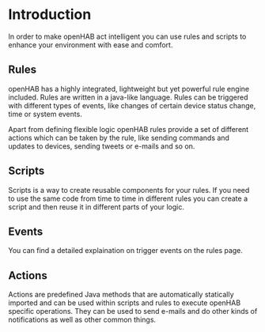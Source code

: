 # Introduction
In order to make openHAB act intelligent you can use rules and scripts to enhance your environment with ease and comfort. 
 

## Rules

openHAB has a highly integrated, lightweight but yet powerful rule engine included. Rules are written in a java-like language. Rules can be triggered with different types of events, like changes of certain device status change, time or system events.

Apart from defining flexible logic openHAB rules provide a set of different actions which can be taken by the rule, like sending commands and updates to devices, sending tweets or e-mails and so on.

## Scripts

Scripts is a way to create reusable components for your rules. If you need to use the same code from time to time in different rules you can create a script and then reuse it in different parts of your logic.

## Events
You can find a detailed explaination on trigger events on the rules page.

## Actions
Actions are predefined Java methods that are automatically statically imported and can be used within scripts and rules to execute openHAB specific operations.
They can be used to send e-mails and do other kinds of notifications as well as other common things.
